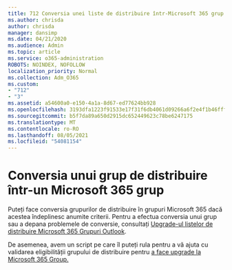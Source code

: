 ```yaml
---
title: 712 Conversia unei liste de distribuire într-Microsoft 365 grup
ms.author: chrisda
author: chrisda
manager: dansimp
ms.date: 04/21/2020
ms.audience: Admin
ms.topic: article
ms.service: o365-administration
ROBOTS: NOINDEX, NOFOLLOW
localization_priority: Normal
ms.collection: Adm_O365
ms.custom:
- "712"
- "3"
ms.assetid: a54600a0-e150-4a1a-8d67-ed77624bb928
ms.openlocfilehash: 3193dfa1223f91533e17f31f6db4061d09266a6f2e4f1b46fffc40f8fb50fda1
ms.sourcegitcommit: b5f7da89a650d2915dc652449623c78be6247175
ms.translationtype: MT
ms.contentlocale: ro-RO
ms.lasthandoff: 08/05/2021
ms.locfileid: "54081154"
---
```

# <a name="convert-a-distribution-group-to-a-microsoft-365-group"></a>Conversia unui grup de distribuire într-un Microsoft 365 grup

Puteți face conversia grupurilor de distribuire în grupuri Microsoft 365 dacă acestea îndeplinesc anumite criterii. Pentru a efectua conversia unui grup sau a depana problemele de conversie, consultați [Upgrade-ul listelor de distribuire Microsoft 365 Grupuri Outlook](https://docs.microsoft.com/microsoft-365/admin/manage/upgrade-distribution-lists).

De asemenea, avem un script pe care îl puteți rula pentru a vă ajuta cu validarea eligibilității grupului de distribuire pentru [a face upgrade la Microsoft 365 Group.](https://aka.ms/DLToM365Group)